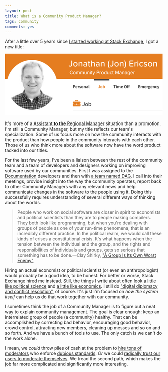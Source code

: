 ```yaml
---
layout: post
title: What is a Community Product Manager?
tags: community
comments: yes
---
```


After a little over 5 years since
[I started working at Stack Exchange](https://stackoverflow.blog/2013/08/09/please-welcome-jon-ericson-community-manager/),
I got a new title:

![CPM](/images/cpm.png)

It's more of a
[Assistant **to the** Regional Manager](http://theoffice.wikia.com/wiki/Assistant_Regional_Manager)
situation than a promotion. I'm still a Community Manager, but my
title reflects our team's specialization. Some of us focus more on how
the community interacts with the product than how people in the
community interacts with each other. Those of us who think more about
the software now have the word product tacked into our titles. 

For the last few years, I've been a liaison between the rest of the
community team and a team of developers and designers working on
improving software used by our communities. First I was assigned to the
[Documentation](https://meta.stackoverflow.com/questions/354217/sunsetting-documentation)
developers and then with
[a team named DAG](https://meta.stackoverflow.com/questions/351751/meet-team-dag-developer-affinity-growth). I
call into their meetings, provide insight into the way the community
operates, report back to other Community Managers with any relevant
news and help communicate changes in the software to the people using
it. Doing this successfully requires understanding of several
different ways of thinking about the worlds.

> People who work on social software are closer in spirit to
> economists and political scientists than they are to people making
> compilers. They both look like programming, but when you're dealing
> with groups of people as one of your run-time phenomena, that is an
> incredibly different practice. In the political realm, we would call
> these kinds of crises a constitutional crisis. It's what happens
> when the tension between the individual and the group, and the
> rights and responsibilities of individuals and groups, gets so
> serious that something has to be done.&mdash;Clay Shirky,
> ["A Group Is Its Own Worst Enemy"](http://www.shirky.com/writings/herecomeseverybody/group_enemy.html)

Hiring an actual economist or political scientist (or even an
anthropologist) would probably be a good idea, to be honest. For
better or worse, Stack Exchange hired me instead. Still, the things I
write about often look
[a little like political science](https://meta.stackexchange.com/questions/293213/why-we-dont-keep-public-records-of-suspensions)
and
[a little like economics](https://meta.stackexchange.com/questions/266696/can-we-raise-the-bar-for-reputation-for-late-answers-to-bypass-the-review-queue/267080#267080). I
still do
["digital diplomacy and conflict resolution"](https://twitter.com/anoemi/status/1100435773365604353),
of course. It's just I'm focused on _how the system itself_ can help
us do that work together with our community.

I sometimes think the job of a Community Manager is to figure out a
neat way to explain community management. The goal is clear enough:
keep an interrelated group of people (a community) healthy. That can be
accomplished by correcting bad behavior, encouraging good behavior,
crowd control, attracting new members, cleaning up messes and so on
and so forth. And we have a bunch of tools to use. The only catch is
we can't do the work alone.

I mean, we _could_ throw piles of cash at the problem to
[hire tons of moderators](https://www.theverge.com/2019/2/25/18229714/cognizant-facebook-content-moderator-interviews-trauma-working-conditions-arizona)
who enforce
[dubious standards](https://www.vanityfair.com/news/2019/02/men-are-scum-inside-facebook-war-on-hate-speech). _Or_
we could
[radically trust our users to moderate themselves](https://stackoverflow.blog/2018/11/21/our-theory-of-moderation-re-visited/). We
tread the second path, which makes the job far more complicated and
significantly more interesting.

